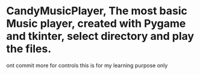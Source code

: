 # CandyMusicPlayer, The most basic Music player, created with Pygame and tkinter, select directory and play the files.
ont commit more for controls this is for my learning purpose only

